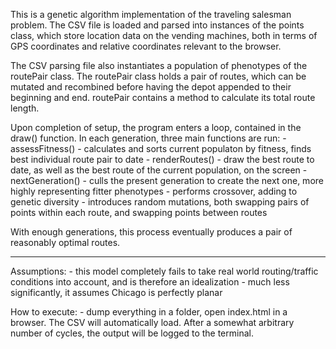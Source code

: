 This is a genetic algorithm implementation of the traveling salesman problem. The CSV file is loaded and parsed into instances of the points class, which store location data on the vending machines, both in terms of GPS coordinates and relative coordinates relevant to the browser.

The CSV parsing file also instantiates a population of phenotypes of the routePair class. The routePair class holds a pair of routes, which can be mutated and recombined before having the depot appended to their beginning and end. routePair contains a method to calculate its total route length.

Upon completion of setup, the program enters a loop, contained in the draw() function. In each generation, three main functions are run:
    - assessFitness()
      - calculates and sorts current populaton by fitness, finds best individual route pair to date
    - renderRoutes()
      - draw the best route to date, as well as the best route of the current population, on the screen
    - nextGeneration()
      - culls the present generation to create the next one, more highly representing fitter phenotypes
      - performs crossover, adding to genetic diversity
      - introduces random mutations, both swapping pairs of points within each route, and swapping points between routes

With enough generations, this process eventually produces a pair of reasonably optimal routes. 

***********

Assumptions:
    - this model completely fails to take real world routing/traffic conditions into account, and is therefore an idealization
    - much less significantly, it assumes Chicago is perfectly planar

How to execute:
    - dump everything in a folder, open index.html in a browser. The CSV will automatically load. After a somewhat arbitrary number of cycles, the output will be logged to the terminal.
